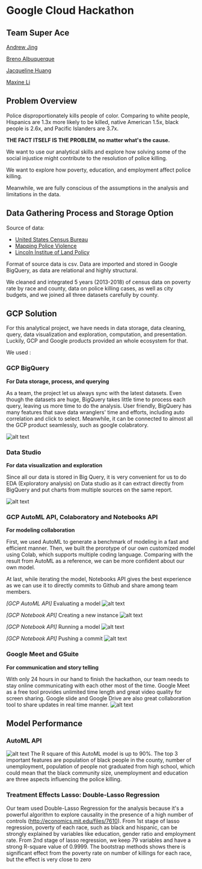 # Google Cloud Hackathon
## Team Super Ace

[Andrew Jing](https://github.com/andrewjing404)

[Breno Albuquerque](https://www.linkedin.com/in/brenoea/)

[Jacqueline Huang](https://github.com/JacquelineHSH)

[Maxine Li](https://github.com/Mengsha-Li)



## Problem Overview
Police disproportionately kills people of color. Comparing to white people, Hispanics are 1.3x more likely to be killed, native American 1.5x, black people is 2.6x, and Pacific Islanders are 3.7x.

**THE FACT ITSELF IS THE PROBLEM, no matter what's the cause.**

We want to use our analytical skills and explore how solving some of the social injustice might contribute to the resolution of police killing. 

We want to explore how poverty, education, and employment affect police killing. 

Meanwhile, we are fully conscious of the assumptions in the analysis and limitations in the data.

## Data Gathering Process and Storage Option
Source of data:
- [United States Census Bureau](https://www.census.gov/ "United States Census Bureau")
- [Mapping Police Violence](https://mappingpoliceviolence.org/ "Mapping Police Violence")
- [Lincoln Institue of Land Policy](https://www.lincolninst.edu/)

Format of source data is csv. Data are imported and stored in Google BigQuery, as data are relational and highly structural.

We cleaned and integrated 5 years (2013-2018) of census data on poverty rate by race and county, data on police killing cases, as well as city budgets, and we joined all three datasets carefully by county. 


## GCP Solution
For this analytical project, we have needs in data storage, data cleaning, query, data visualization and exploration, computation, and presentation. Luckily, GCP and Google products provided an whole ecosystem for that.

We used : 
### GCP BigQuery
**For Data storage, process, and querying**

As a team, the project let us always sync with the latest datasets. Even though the datasets are huge, BigQuery takes little time to process each query, leaving us more time to do the analysis. User friendly, BigQuery has many features that save data wranglers' time and efforts, including auto correlation and click to select. Meanwhile, it can be connected to almost all the GCP product seamlessly, such as google colabratory. 


![alt text](https://github.com/Mengsha-Li/gcphackathorn_superace/blob/master/GCP%20Screenshots/BigQuery.png?raw=true)

### Data Studio 
**For data visualization and exploration**

  Since all our data is stored in Big Query, it is very convenient for us to do EDA (Exploratory analysis) on Data studio as it can extract directly from BigQuery and put charts from multiple sources on the same report. 
 
![alt text](https://github.com/Mengsha-Li/gcphackathorn_superace/blob/master/GCP%20Screenshots/Data%20Studio.png?raw=true)


### GCP AutoML API,  Colaboratory and Notebooks API  
**For modeling collaboration**

First, we used AutoML to generate a benchmark of modeling in a fast and efficient manner. 
Then, we built the prorotype of our own customized model using Colab, which supports multiple coding language. Comparing with the result from AutoML as a reference, we can be more confident about our own model.

At last, while iterating the model, Notebooks API gives the best experience as we can use it to directly commits to Github and share among team members.

*[GCP AutoML API]* Evaluating a model
![alt text](https://github.com/Mengsha-Li/gcphackathorn_superace/blob/master/GCP%20Screenshots/AutoML%20test.png?raw=true)

*[GCP Notebook API]* Creating a new instance
![alt text](https://github.com/Mengsha-Li/gcphackathorn_superace/blob/master/GCP%20Screenshots/AI%20Platform%20-%20Notebook%20Instance.png?raw=true)

*[GCP Notebook API]* Running a model
![alt text](https://github.com/Mengsha-Li/gcphackathorn_superace/blob/master/GCP%20Screenshots/AI%20Platform%20-%20Notebook.png?raw=true)

*[GCP Notebook API]* Pushing a commit
![alt text](https://github.com/Mengsha-Li/gcphackathorn_superace/blob/master/GCP%20Screenshots/AI%20Platform%20-%20Git%20Push.png?raw=true)


### Google Meet and GSuite
**For communication and story telling**

With only 24 hours in our hand to finish the hackathon, our team needs to stay online communicating with each other most of the time. Google Meet as a free tool provides unlimited time length and great video quality for screen sharing. 
Google slide and Google Drive are also great collaboration tool to share updates in real time manner. 
![alt text](https://github.com/Mengsha-Li/gcphackathorn_superace/blob/master/GCP%20Screenshots/Google%20Slide.png?raw=true)



## Model Performance

### AutoML API 
![alt text](https://github.com/Mengsha-Li/gcphackathorn_superace/blob/master/GCP%20Screenshots/AutoML%20test.png?raw=true)
The R square of this AutoML model is up to 90%. The top 3 important features are population of black people in the county, number of unemployment, population of people not graduated from high school, which could mean that the black community size, unemployment and education are three aspects influencing the police killing. 


### Treatment Effects Lasso: Double-Lasso Regression


Our team used Double-Lasso Regression for the analysis because it's a powerful algorithm to explore causality in the presence of a high number of controls (http://economics.mit.edu/files/7610). From 1st stage of lasso regression, poverty of each race, such as black and hispanic, can be strongly explained by variables like education, gender ratio and employment rate. From 2nd stage of lasso regression, we keep 79 variables and have a strong R-square value of 0.9999. The bootstrap methods shows there is significant effect from the poverty rate on number of killings for each race, but the effect is very close to zero
